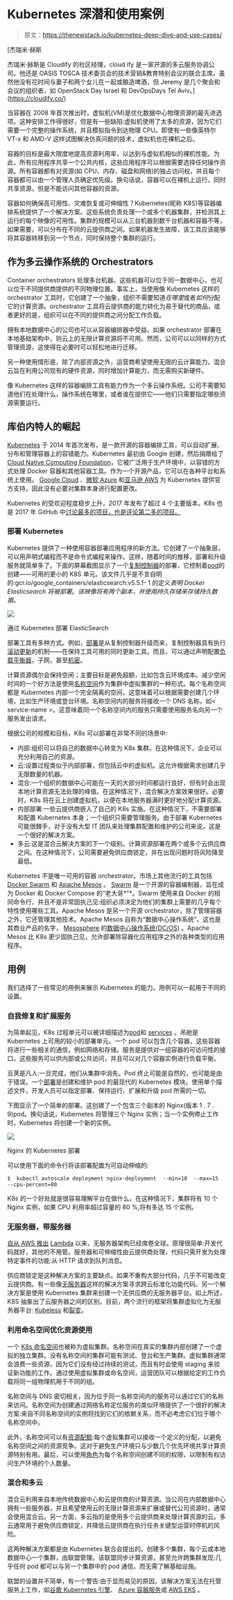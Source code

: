 # Kubernetes 深潜和使用案例

> 原文：<https://thenewstack.io/kubernetes-deep-dive-and-use-cases/>

[](https://cloudify.co/)

 [杰瑞米·赫斯

杰瑞米·赫斯是 Cloudify 的社区经理，cloud ify 是一家开源的多云服务协调公司。他还是 OASIS TOSCA 技术委员会的技术营销&教育特别会议的联合主席。虽然他没有花时间与妻子和两个女儿在一起或酿造啤酒，但 Jeremy 是几个聚会和会议的组织者，如 OpenStack Day Israel 和 DevOpsDays Tel Aviv。](https://cloudify.co/) [](https://cloudify.co/)

当容器在 2008 年首次推出时，虚拟机(VM)是优化数据中心物理资源的最先进选项。这种安排工作得很好，但是有一些缺陷:虚拟机使用了太多的资源，因为它们需要一个完整的操作系统，并且模拟指令到达物理 CPU。即使有一些像英特尔 VT-x 和 AMD-V 这样试图解决仿真问题的技术，虚拟机也在裸机之后。

容器的目标是最大限度地提高资源利用率，以达到与虚拟机相似的裸机性能。为此，所有应用程序共享一个公共内核，这些应用程序可以根据需要选择任何操作资源。所有容器都有对资源(如 CPU、内存、磁盘和网络)的独占访问权，并且每个容器都可以由一个管理人员确定优先级。换句话说，容器可以在裸机上运行，同时共享资源，但是不能访问其他容器的资源。

容器如何确保高可用性、灾难恢复或可伸缩性？Kubernetes(昵称 K8S)等容器编排系统提供了一个解决方案。这些系统负责处理一个或多个机器集群，并检测其上运行的每个映像的可用性。集群的规模可以从三台机器到数千台机器和容器不等，如果需要，可以分布在不同的云提供商之间。如果机器发生故障，该工具应该能够将其容器转移到另一个节点，同时保持整个集群的运行。

## 作为多云操作系统的 Orchestrators

Container orchestrators 处理多台机器，这些机器可以位于同一数据中心，也可以位于不同提供商提供的不同物理位置。事实上，当使用像 Kubernetes 这样的 orchestrator 工具时，它创建了一个抽象，组织不需要知道*在哪里*或者*如何*分配它的计算资源。orchestrator 工具将云提供商的能力转化为易于替代的商品，或者更好的是，组织可以在不同的提供商之间分配工作负载。

拥有本地数据中心的公司也可以从容器编排器中受益。如果 orchestrator 部署在本地基础架构中，则云上的无限计算资源将不可用。然而，公司可以以同样的方式管理资源，这使得在必要时可以轻松地进行迁移。

另一种使用情形是，除了内部资源之外，运营商希望使用无限的云计算能力。混合云旨在利用公司现有的硬件资源，同时增加计算能力，而无需购买新硬件。

像 Kubernetes 这样的容器编排工具有能力作为一个多云操作系统。公司不需要知道他们在处理什么，操作系统在哪里，或者谁在提供它——他们只需要指定哪些资源需要运行。

## 库伯内特人的崛起

[Kubernetes](https://cloudify.co/kubernetes/) 于 2014 年首次发布，是一款开源的容器编排工具，可以自动扩展、分布和管理容器上的容错能力。Kubernetes 最初由 Google 创建，然后捐赠给了[Cloud Native Computing Foundation](https://www.broadcom.com/info/aiops/docker-monitoring)，它被广泛用于生产环境中，以容错的方式处理 Docker 容器和其他容器工具。作为一个开源产品，它可以在各种平台和系统上使用。 [Google Cloud](https://cloud.google.com/kubernetes-engine/) 、[微软 Azure](https://azure.microsoft.com/en-us/services/container-service/) 和[亚马逊 AWS](https://aws.amazon.com/pt/ecs/) 为 Kubernetes 提供官方支持，因此没有必要对集群本身进行配置更改。

Kubernetes 的受欢迎程度稳步上升，2017 年发布了超过 4 个主要版本。K8s 也是 2017 年 GitHub 中[讨论最多的项目，也是评论第二多的项目。](https://octoverse.github.com/)

### 部署 Kubernetes

Kubernetes 提供了一种使用容器部署应用程序的新方法。它创建了一个抽象层，可以用声明式编程而不是命令式编程来操作。这样，随着时间的推移，部署和升级服务就简单多了。下面的屏幕截图显示了一个[复制控制器](https://kubernetes.io/docs/concepts/workloads/controllers/replicationcontroller/)的部署，它控制着[pod](https://kubernetes.io/docs/concepts/workloads/pods/pod-overview/)的创建——可用的更小的 K8S 单元。该文件几乎是不言自明的:gcr.io/google_containers/elasticsearch:v5.5.1- 1 的定义*表明 Docker Elasticsearch 将被部署*。*该映像将有两个副本，并使用持久存储来存储持久数据。*

![](img/7c4ea436bf492eac2a45246f938a443a.png)

通过 Kubernetes 部署 ElasticSearch

部署工具有多种方式。例如，[部署](https://kubernetes.io/docs/concepts/workloads/controllers/deployment/)是从复制控制器升级而来，复制控制器具有执行[滚动更新](https://kubernetes.io/docs/concepts/workloads/controllers/deployment/#rollover-aka-multiple-updates-in-flight)的机制——在保持工具可用的同时更新工具。而且，可以通过声明配置[负载平衡器](https://kubernetes.io/docs/concepts/services-networking/service/#type-loadbalancer)，子网，甚至[机密](https://kubernetes.io/docs/concepts/configuration/secret/)。

计算资源偶尔会保持空闲；主要目标是避免超额，比如包含云环境成本。减少空闲时间的一个好方法是使用[名称空间](https://kubernetes.io/docs/concepts/overview/working-with-objects/namespaces/)作为集群中虚拟集群的一种形式。每个名称空间都是 Kubernetes 内部一个完全隔离的空间，这意味着可以根据需要创建几个环境，比如生产环境或登台环境。名称空间内的服务将接收一个 DNS 名称，如< service-name >。这意味着同一个名称空间内的服务只需要使用服务名向另一个服务发出请求。

根据公司的规模和目标，K8s 可以部署在非常不同的场景中:

*   内部:组织可以将自己的数据中心转变为 K8s 集群。在这种情况下，企业可以充分利用自己的资源。
*   云:设置过程类似于内部部署，但包括云中的虚拟机。这允许根据需求创建几乎无限数量的机器。
*   混合:一个组织的数据中心可能在一天的大部分时间都运行良好，但有时会出现本地计算资源无法处理的峰值。在这种情况下，混合解决方案效果很好。必要时，K8s 将在云上创建虚拟机，以便在本地服务器满时更好地分配计算资源。
*   内部部署:一些云提供商嵌入了自己的 K8s 实施。在这种情况下，不需要部署和配置 Kubernetes 本身；一个组织只需要管理服务。由于部署 Kubernetes 可能很棘手，对于没有大型 IT 团队来处理集群配置和维护的公司来说，这是一个很好的解决方案。
*   多云:这是混合云解决方案的下一个级别。计算资源部署在两个或多个云供应商之间。在这种情况下，公司需要避免供应商锁定，并在出现问题时将风险降至最低。

Kubernetes 不是唯一可用的容器 orchestrator。市场上其他流行的工具包括 [Docker Swarm](https://docs.docker.com/engine/swarm/) 和 [Apache Mesos](http://mesos.apache.org/) 。 [Swarm](https://docs.docker.com/engine/swarm/) 是一个开源的容器编制器，旨在成为 Docker 和 Docker Compose 的“老大哥*”*。Swarm 使用来自 Docker 的相同命令行，并且不是非常固执己见:组织必须决定为他们的集群上需要的几乎每个特性使用哪些工具。Apache Mesos 是另一个开源 orchestrator，除了管理容器之外，它还管理其他技术。Apache Mesos 自称为“数据中心操作系统”。这也是其商业产品的名字， [Mesosphere](https://d2iq.com/) 的[数据中心操作系统(DC/OS)](https://dcos.io/) 。Apache Mesos 比 K8s 更少固执己见，允许部署除容器化应用程序之外的各种类型的应用程序。

## 用例

我们选择了一些常见的用例来展示 Kubernetes 的能力。用例可以一起用于不同的设置。

### 自我修复和扩展服务

为简单起见，K8s 过程单元可以被详细描述为[pod](https://kubernetes.io/docs/concepts/workloads/pods/pod/)和 [services](https://kubernetes.io/docs/concepts/services-networking/service/) 。吊舱是 Kubernetes 上可用的较小的部署单元。一个 pod 可以包含几个容器，这些容器将进行一些相关的通信，例如网络和存储。服务是提供对一组容器的可访问性的接口。这些服务可以供内部或公共访问，并且可以对几个容器实例进行负载平衡。

豆荚是凡人:一旦完成，他们从集群中消失。Pod 终止可能是自然的，也可能是由于错误。一个[部署](https://kubernetes.io/docs/concepts/workloads/controllers/deployment/)是创建和维护 pod 的最现代的 Kubernetes 模块。使用单个描述文件，开发人员可以指定部署、保持运行、扩展和升级 pod 所需的一切。

下图显示了一个简单的部署。这创建了一个包含三个副本的 Nginx(版本 1 . 7 . 9)pod。换句话说，Kubernetes 将管理三个 Nginx 实例；当一个实例停止工作时，Kubernetes 将创建一个新的实例。

![](img/fbd32e1915c231a4d48afdc9c2949a0f.png)

Nginx 的 Kubernetes 部署

可以使用下面的命令行将该部署配置为可自动伸缩的:

```
$  kubectl autoscale deployment nginx-deployment  --min=10  --max=15  --cpu-percent=80

```

K8s 的一个好处就是很容易理解平台在做什么。在这种情况下，集群将有 10 个 Nginx 实例，如果 CPU 利用率超过容量的 80 %,将有多达 15 个实例。

### 无服务器，带服务器

[自从 AWS 推出](https://martinfowler.com/articles/serverless.html) [Lambda](https://aws.amazon.com/lambda/) 以来，无服务器架构已经席卷全球。原理很简单:开发代码就好，其他的不用管。服务器和可伸缩性由云提供商处理，代码只需开发为处理特定事件的功能:从 HTTP 请求到队列消息。

供应商锁定是这种解决方案的主要缺点。如果不重构大部分代码，几乎不可能改变云提供商。有一些像[无服务器](https://serverless.com/)这样的解决方案寻求跨云标准化功能代码。另一个解决方案是使用 Kubernetes 集群来创建一个无供应商的无服务器平台。如上所述，K8S 抽象出了云服务器之间的区别。目前，两个流行的框架将集群虚拟化为无服务器平台: [Kubeless](http://kubeless.io/) 和[裂变](http://fission.io/)。

### 利用命名空间优化资源使用

一个 [K8s 命名空间](https://kubernetes.io/docs/concepts/overview/working-with-objects/namespaces/)也被称为虚拟集群。名称空间在真实的集群内部创建了一个虚拟的独立集群。没有名称空间的集群可能有测试、登台和生产集群。虚拟集群通常会浪费一些资源，因为它们没有经过持续的测试，而且有时会使用 staging 来验证新功能的工作。通过使用虚拟集群或命名空间，运营团队可以根据给定的工作负载将同一组物理机用于不同的组。

名称空间与 DNS 密切相关，因为位于同一名称空间内的服务可以通过它们的名称来访问。名称空间为创建通过网络名称定位服务的类似环境提供了一个很好的解决方案:来自不同名称空间的实例将找到它们的依赖关系，而不必考虑它们位于哪个名称空间中。

此外，名称空间可以有[资源配额](https://kubernetes.io/docs/concepts/policy/resource-quotas/):每个虚拟集群可以接收一个定义的分配，以避免名称空间之间的资源竞争。这对于避免生产环境只与少数几个优先环境共享计算资源特别有用。最后，可以使用[角色](https://kubernetes.io/docs/admin/authorization/rbac/)为每个名称空间创建不同的权限，以限制有权访问生产环境的个人数量。

### 混合和多云

混合云利用来自本地传统数据中心和云提供商的计算资源。当公司在内部数据中心拥有一些服务器，并且希望使用云的无限计算资源来扩展或替代公司资源时，通常会使用混合云。另一方面，多云指的是使用多个云提供商来处理计算资源的云。多云通常用于避免供应商锁定，并降低云提供商在执行任务关键型运营时停机的风险。

这两种解决方案都是由 Kubernetes 联合会提出的。创建多个集群，每个云或本地数据中心一个集群，由联盟管理。该联盟同步计算资源，甚至允许跨集群发现:几乎任何 pod 都可以与另一个集群中的 pod 通信，而无需了解基础设施。

联盟的设置并不简单，有一个警告:由于显而易见的原因，该解决方案无法在托管服务上工作，如[谷歌 Kubernetes 引擎](https://cloud.google.com/kubernetes-engine/)、 [Azure 容器服务](https://azure.microsoft.com/en-us/services/container-service/)或 [AWS EKS](https://aws.amazon.com/pt/eks/) 。

<svg xmlns:xlink="http://www.w3.org/1999/xlink" viewBox="0 0 68 31" version="1.1"><title>Group</title> <desc>Created with Sketch.</desc></svg>